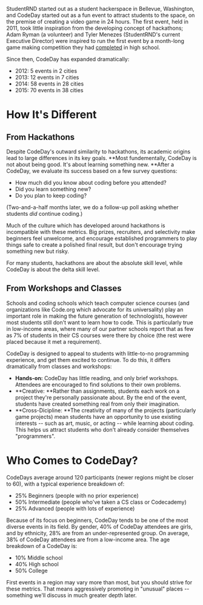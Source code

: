 StudentRND started out as a student hackerspace in Bellevue, Washington, and CodeDay started out as a fun event to attract students to the space, on the premise of creating a video game in 24 hours. The first event, held in 2011, took little inspiration from the developing concept of hackathons; Adam Ryman \(a volunteer\) and Tyler Menezes \(StudentRND's current Executive Director\) were inspired to run the first event by a month-long game making competition they had [completed](https://www.youtube.com/watch?v=DZwYLGz2w4k) in high school.

Since then, CodeDay has expanded dramatically:

* 2012: 5 events in 2 cities
* 2013: 12 events in 7 cities
* 2014: 58 events in 28 cities
* 2015: 70 events in 38 cities

# How It's Different

## From Hackathons

Despite CodeDay's outward similarity to hackathons, its academic origins lead to large differences in its key goals. **Most fundementally, CodeDay is not about being good. It's about learning something new. **After a CodeDay, we evaluate its success based on a few survey questions:

* How much did you know about coding before you attended?
* Did you learn something new?
* Do you plan to keep coding?

\(Two-and-a-half months later, we do a follow-up poll asking whether students _did_ continue coding.\)

Much of the culture which has developed around hackathons is incompatible with these metrics. Big prizes, recruiters, and selectivity make beginners feel unwelcome, and encourage established programmers to play things safe to create a polished final result, but don't encourage trying something new but risky.

For many students, hackathons are about the absolute skill level, while CodeDay is about the delta skill level.

## From Workshops and Classes

Schools and coding schools which teach computer science courses \(and organizations like Code.org which advocate for its universality\) play an important role in making the future generation of technologists, however most students still don't want to learn how to code. This is particularly true in low-income areas, where many of our partner schools report that as few as 7% of students in their CS courses were there by choice \(the rest were placed because it met a requirement\).

CodeDay is designed to appeal to students with little-to-no programming experience, and get them excited to continue. To do this, it differs dramatically from classes and workshops:

* **Hands-on:** CodeDay has little reading, and only brief workshops. Attendees are encouraged to find solutions to their own problems.
* **Creative: **Rather than assignments, students each work on a project they're personally passionate about. By the end of the event, students have created something real from only their imagination.
* **Cross-Dicipline: **The creativity of many of the projects \(particularly game projects\) mean students have an opportunity to use existing interests -- such as art, music, or acting -- while learning about coding. This helps us attract students who don't already consider themselves "programmers".

# Who Comes to CodeDay?

CodeDays average around 120 participants \(newer regions might be closer to 60\), with a typical experience breakdown of:

* 25% Beginners \(people with no prior experience\)
* 50% Intermediate \(people who've taken a CS class or Codecademy\)
* 25% Advanced \(people with lots of experience\)

Because of its focus on beginners, CodeDay tends to be one of the most diverse events in its field. By gender, 40% of CodeDay attendees are girls, and by ethnicity, 28% are from an under-represented group. On average, 38% of CodeDay attendees are from a low-income area.
The age breakdown of a CodeDay is:

* 10% Middle school
* 40% High school
* 50% College

First events in a region may vary more than most, but you should strive for these metrics. That means aggressively promoting in "unusual" places -- something we'll discuss in much greater depth later.

